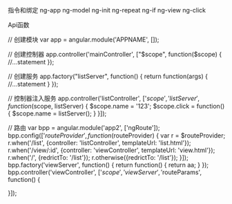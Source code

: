 指令和绑定
ng-app
ng-model
ng-init
ng-repeat
ng-if
ng-view
ng-click

Api函数

// 创建模块
var app = angular.module('APPNAME', []);

// 创建控制器
app.controller('mainController', ["$scope", function($scope) {
    //...statement
});

// 创建服务
app.factory("listServer", function() {
    return function(args) {
        //...statement
    }
});

// 控制器注入服务
app.controller('listController', ['$scope', 'listServer', function($scope, listServer) {
    $scope.name = '123';
    $scope.click = function() {
        $scope.name = listServer();
    }
}]);

// 路由
var bpp = angular.module('app2', ['ngRoute']);
bpp.config(['$routeProvider', function($routeProvider) {
    var r = $routeProvider;
    r.when('/list', {controller: 'listController', templateUrl: 'list.html'});
    r.when('/view/:id', {controller: 'viewController', templateUrl: 'view.html'});
    r.when('/', {redrictTo: '/list'});
    r.otherwise({redrictTo: '/list'});
}]);
bpp.factory('viewServer', function() {
    return function() {
        return aa;
    }
});
bpp.controller('viewController', ['$scope', 'viewServer', '$routeParams', function() {

}]);
